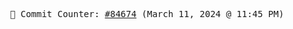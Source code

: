 <p align="center">
    <samp>
        📮 Commit Counter: <a href="https://github.com/Javascript-void0/Javascript-void0/commits/main">#84674</a> (March 11, 2024 @ 11:45 PM)
    </samp>
</p>
